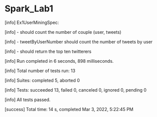 # Spark_Lab1

[info] Ex1UserMiningSpec:

[info] - should count the number of couple (user, tweets)

[info] - tweetByUserNumber should count the number of tweets by user

[info] - should return the top ten twitterers

[info] Run completed in 6 seconds, 898 milliseconds.

[info] Total number of tests run: 13

[info] Suites: completed 5, aborted 0

[info] Tests: succeeded 13, failed 0, canceled 0, ignored 0, pending 0

[info] All tests passed.

[success] Total time: 14 s, completed Mar 3, 2022, 5:22:45 PM

